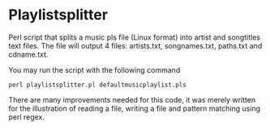 # Playlistsplitter
Perl script that splits a music pls file (Linux format) into artist and songtitles text files.
The file will output 4 files: artists.txt, songnames.txt, paths.txt and cdname.txt. 

You may run the script with the following command 
  ```
  perl playlistsplitter.pl defaultmusicplaylist.pls
  ```
 
There are many improvements needed for this code, it was merely written for the illustration of 
reading a file, writing a file and pattern matching using perl regex.
